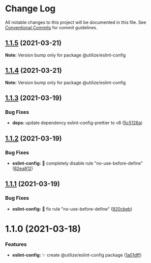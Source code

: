 # Change Log

All notable changes to this project will be documented in this file.
See [Conventional Commits](https://conventionalcommits.org) for commit guidelines.

## [1.1.5](https://github.com/MatejBransky/utilize/compare/@utilize/eslint-config@1.1.4...@utilize/eslint-config@1.1.5) (2021-03-21)

**Note:** Version bump only for package @utilize/eslint-config

## [1.1.4](https://github.com/MatejBransky/utilize/compare/@utilize/eslint-config@1.1.3...@utilize/eslint-config@1.1.4) (2021-03-21)

**Note:** Version bump only for package @utilize/eslint-config

## [1.1.3](https://github.com/MatejBransky/utilize/compare/@utilize/eslint-config@1.1.2...@utilize/eslint-config@1.1.3) (2021-03-19)

### Bug Fixes

- **deps:** update dependency eslint-config-prettier to v8 ([5c5126a](https://github.com/MatejBransky/utilize/commit/5c5126a7611a0a2072f64bcbcb972548d6c4d3c4))

## [1.1.2](https://github.com/MatejBransky/utilize/compare/@utilize/eslint-config@1.1.1...@utilize/eslint-config@1.1.2) (2021-03-19)

### Bug Fixes

- **eslint-config:** :bug: completely disable rule "no-use-before-define" ([82ea812](https://github.com/MatejBransky/utilize/commit/82ea812b0bd21f4da49cf87abf7bfbb0a2f8a3d0))

## [1.1.1](https://github.com/MatejBransky/utilize/compare/@utilize/eslint-config@1.1.0...@utilize/eslint-config@1.1.1) (2021-03-19)

### Bug Fixes

- **eslint-config:** :bug: fix rule "no-use-before-define" ([920cbeb](https://github.com/MatejBransky/utilize/commit/920cbeb9030b82893dfc4f9cb57d5424cc28f559))

# 1.1.0 (2021-03-18)

### Features

- **eslint-config:** :sparkles: create @utilize/eslint-config package ([1a01dff](https://github.com/MatejBransky/utilize/commit/1a01dffc317e4002d4d3d88104e04212056fff9b))
